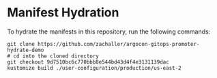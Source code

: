 # Manifest Hydration

To hydrate the manifests in this repository, run the following commands:

```shell
git clone https://github.com/zachaller/argocon-gitops-promoter-hydrate-demo
# cd into the cloned directory
git checkout 9d7510bc6c770bbb8e544bd43d4f4e3131139dac
kustomize build ./user-configuration/production/us-east-2
```
